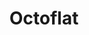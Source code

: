 ---
title: Octoflat
github_link: http://github.com/alexgaribay/octoflat
demo_preview: http://alexgaribay.com
demo_screenshot: 
description: A theme using Twitter Bootstrap and Designmodo's Flat-UI theme
---